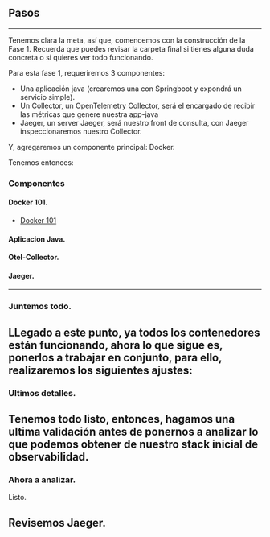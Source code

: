 
## Pasos
-------
Tenemos clara la meta, así que, comencemos con la construcción de la Fase 1.
Recuerda que puedes revisar la carpeta final si tienes alguna duda concreta o si quieres ver todo funcionando.

Para esta fase 1, requeriremos 3 componentes:

* Una aplicación java (crearemos una con Springboot y expondrá un servicio simple).
* Un Collector, un OpenTelemetry Collector, será el encargado de recibir las métricas que genere nuestra app-java
* Jaeger, un server Jaeger, será nuestro front de consulta, con Jaeger inspeccionaremos nuestro Collector.

Y, agregaremos un componente principal: Docker.

Tenemos entonces:

### Componentes

#### Docker 101.
* <a href="componentes/Docker.md">Docker 101</a>
#### Aplicacion Java.
#### Otel-Collector.
#### Jaeger.
-------
### Juntemos todo.
LLegado a este punto, ya todos los contenedores están funcionando, ahora lo que sigue es, ponerlos a trabajar en conjunto, para ello, realizaremos los siguientes ajustes:
-------
### Ultimos detalles.
Tenemos todo listo, entonces, hagamos una ultima validación antes de ponernos a analizar lo que podemos obtener de nuestro stack inicial de observabilidad.
-------
### Ahora a analizar.
Listo.

Revisemos Jaeger.
-------

